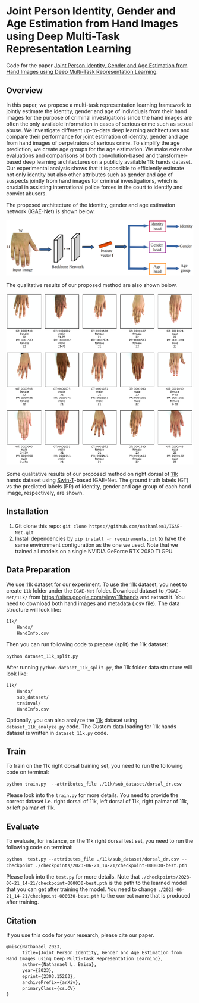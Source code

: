 # Joint Person Identity, Gender and Age Estimation from Hand Images using Deep Multi-Task Representation Learning

Code for the paper [Joint Person Identity, Gender and Age Estimation from Hand Images using Deep Multi-Task Representation Learning](https://arxiv.org/abs/2303.15263).


## Overview
In this paper, we propose a multi-task representation learning framework to jointly estimate the identity, gender and age of individuals from their hand images for the purpose of criminal investigations since the hand images are often the only available information in cases of serious crime such as sexual abuse. We investigate different up-to-date deep learning architectures and compare their performance for joint estimation of identity, gender and age from hand images of perpetrators of serious crime. To simplify the age prediction, we create age groups for the age estimation. We make extensive evaluations and comparisons of both convolution-based and transformer-based deep learning architectures on a publicly available 11k hands dataset. Our experimental analysis shows that it is possible to efficiently estimate not only identity but also other attributes such as gender and age of suspects jointly from hand images for criminal investigations, which is crucial in assisting international police forces in the court to identify and convict abusers. 

The proposed architecture of the identity, gender and age estimation network (IGAE-Net) is shown below.

![](./doc_images/IGAE-Net-iga.png)



The qualitative results of our proposed method are also shown below. 

![](./doc_images/sample_result_GT_PR.png)

Some qualitative results of our proposed method on right dorsal of [11k](https://sites.google.com/view/11khands) hands dataset using [Swin-T](https://arxiv.org/abs/2103.14030)-based IGAE-Net. The ground truth labels (GT) vs the predicted labels (PR) of identity, gender and age group of each hand image, respectively, are shown.


## Installation

1. Git clone this repo: `git clone https://github.com/nathanlem1/IGAE-Net.git`
2. Install dependencies by `pip install -r requirements.txt` to have the same environment configuration as the one we used. Note that we trained all models on a single NVIDIA GeForce RTX 2080 Ti GPU.


## Data Preparation
We use [11k](https://sites.google.com/view/11khands) dataset for our experiment. To use the [11k](https://sites.google.com/view/11khands) dataset, you neet to create `11k` folder under the `IGAE-Net` folder. Download dataset to `/IGAE-Net/11k/` from https://sites.google.com/view/11khands and extract it. You need to download both hand images and metadata (.csv file). The data structure will look like:

```
11k/
    Hands/
    HandInfo.csv
```
Then you can run following code to prepare (split) the 11k dataset: 

`python dataset_11k_split.py`

After running `python dataset_11k_split.py`, the 11k folder data structure will look like:

```
11k/
    Hands/
    sub_dataset/
    trainval/
    HandInfo.csv
```


Optionally, you can also analyze the [11k](https://sites.google.com/view/11khands) dataset using `dataset_11k_analyze.py` code. The Custom data loading for 11k hands dataset is written in `dataset_11k.py` code.


## Train
To train on the 11k right dorsal training set, you need to run the following code on terminal:  

`python train.py  --attributes_file ./11k/sub_dataset/dorsal_dr.csv`

Please look into the `train.py` for more details. You need to provide the correct dataset i.e. right dorsal of 11k, left dorsal of 11k, right palmar of 11k, or left palmar of 11k.


## Evaluate
To evaluate, for instance, on the 11k right dorsal test set, you need to run the following code on terminal:

`python  test.py --attributes_file ./11k/sub_dataset/dorsal_dr.csv --checkpoint ./checkpoints/2023-06-21_14-21/checkpoint-000030-best.pth`

Please look into the `test.py` for more details. Note that `./checkpoints/2023-06-21_14-21/checkpoint-000030-best.pth` is the path to the learned model
that you can get after training the model. You need to change `./2023-06-21_14-21/checkpoint-000030-best.pth` to the correct name that is produced after training.


## Citation

If you use this code for your research, please cite our paper.

```
@misc{Nathanael_2023,
      title={Joint Person Identity, Gender and Age Estimation from Hand Images using Deep Multi-Task Representation Learning}, 
      author={Nathanael L. Baisa},
      year={2023},
      eprint={2303.15263},
      archivePrefix={arXiv},
      primaryClass={cs.CV}
}
```